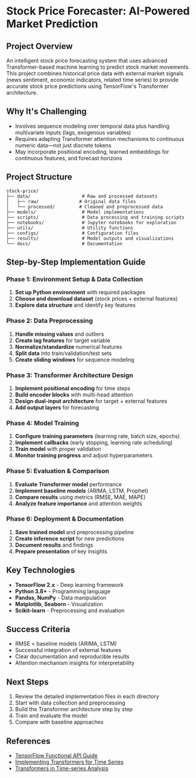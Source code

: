 # Stock Price Forecaster: AI-Powered Market Prediction

## Project Overview
An intelligent stock price forecasting system that uses advanced Transformer-based machine learning to predict stock market movements. This project combines historical price data with external market signals (news sentiment, economic indicators, related time series) to provide accurate stock price predictions using TensorFlow's Transformer architecture.

## Why It's Challenging
- Involves sequence modeling over temporal data plus handling multivariate inputs (lags, exogenous variables)
- Requires adapting Transformer attention mechanisms to continuous numeric data—not just discrete tokens
- May incorporate positional encoding, learned embeddings for continuous features, and forecast horizons

## Project Structure
```
stock-price/
├── data/                   # Raw and processed datasets
│   ├── raw/               # Original data files
│   └── processed/         # Cleaned and preprocessed data
├── models/                 # Model implementations
├── scripts/                # Data processing and training scripts
├── notebooks/              # Jupyter notebooks for exploration
├── utils/                  # Utility functions
├── configs/                # Configuration files
├── results/                # Model outputs and visualizations
└── docs/                   # Documentation
```

## Step-by-Step Implementation Guide

### Phase 1: Environment Setup & Data Collection
1. **Set up Python environment** with required packages
2. **Choose and download dataset** (stock prices + external features)
3. **Explore data structure** and identify key features

### Phase 2: Data Preprocessing
1. **Handle missing values** and outliers
2. **Create lag features** for target variable
3. **Normalize/standardize** numerical features
4. **Split data** into train/validation/test sets
5. **Create sliding windows** for sequence modeling

### Phase 3: Transformer Architecture Design
1. **Implement positional encoding** for time steps
2. **Build encoder blocks** with multi-head attention
3. **Design dual-input architecture** for target + external features
4. **Add output layers** for forecasting

### Phase 4: Model Training
1. **Configure training parameters** (learning rate, batch size, epochs)
2. **Implement callbacks** (early stopping, learning rate scheduling)
3. **Train model** with proper validation
4. **Monitor training progress** and adjust hyperparameters

### Phase 5: Evaluation & Comparison
1. **Evaluate Transformer model** performance
2. **Implement baseline models** (ARIMA, LSTM, Prophet)
3. **Compare results** using metrics (RMSE, MAE, MAPE)
4. **Analyze feature importance** and attention weights

### Phase 6: Deployment & Documentation
1. **Save trained model** and preprocessing pipeline
2. **Create inference script** for new predictions
3. **Document results** and findings
4. **Prepare presentation** of key insights

## Key Technologies
- **TensorFlow 2.x** - Deep learning framework
- **Python 3.8+** - Programming language
- **Pandas, NumPy** - Data manipulation
- **Matplotlib, Seaborn** - Visualization
- **Scikit-learn** - Preprocessing and evaluation

## Success Criteria
- RMSE < baseline models (ARIMA, LSTM)
- Successful integration of external features
- Clear documentation and reproducible results
- Attention mechanism insights for interpretability

## Next Steps
1. Review the detailed implementation files in each directory
2. Start with data collection and preprocessing
3. Build the Transformer architecture step by step
4. Train and evaluate the model
5. Compare with baseline approaches

## References
- [TensorFlow Functional API Guide](https://www.tensorflow.org/guide/keras/functional_api)
- [Implementing Transformers for Time Series](https://medium.com/@Hemantny/implementing-a-transformer-using-tensorflow-for-time-series-forecasting-4d2a53c69a0f)
- [Transformers in Time-series Analysis](https://arxiv.org/abs/2205.01138)